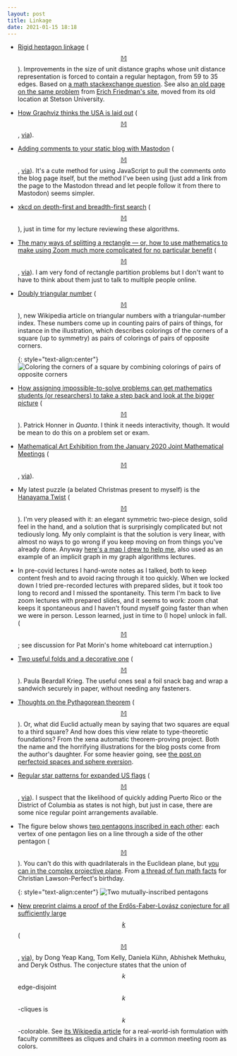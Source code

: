 ```yaml
---
layout: post
title: Linkage
date: 2021-01-15 18:18
---
```

* [Rigid heptagon linkage](https://cp4space.hatsya.com/2020/12/31/rigid-heptagon-linkage/) ([$$\mathbb{M}$$](https://mathstodon.xyz/@11011110/105484618560730198)). Improvements in the size of unit distance graphs whose unit distance representation is forced to contain a regular heptagon, from 59 to 35 edges. Based on [a math stackexchange question](https://math.stackexchange.com/questions/3954719/is-this-braced-heptagon-a-rigid-graph). See also [an old page on the same problem](https://erich-friedman.github.io/mathmagic/0100.html) from [Erich Friedman's site](https://erich-friedman.github.io/), moved from its old location at Stetson University.

* [How Graphviz thinks the USA is laid out](https://shitpost.plover.com/g/graphviz-usa.html) ([$$\mathbb{M}$$](https://mathstodon.xyz/@11011110/105487958342573170), [via](https://news.ycombinator.com/item?id=25611053)). 

* [Adding comments to your static blog with Mastodon](https://carlschwan.eu/2020/12/29/adding-comments-to-your-static-blog-with-mastodon/) ([$$\mathbb{M}$$](https://mathstodon.xyz/@11011110/105496435649985707), [via](https://news.ycombinator.com/item?id=25570268)). It's a cute method for using JavaScript to pull the comments onto the blog page itself, but the method I've been using (just add a link from the page to the Mastodon thread and let people follow it from there to Mastodon) seems simpler.

* [xkcd on depth-first and breadth-first search](https://xkcd.com/2407/) ([$$\mathbb{M}$$](https://mathstodon.xyz/@11011110/105499187435512986)), just in time for my lecture reviewing these algorithms.

* [The many ways of splitting a rectangle — or, how to use mathematics to make using Zoom much more complicated for no particular benefit](https://www.alfonsobeato.net/math/the-many-ways-of-splitting-a-rectangle-in-many/) ([$$\mathbb{M}$$](https://mathstodon.xyz/@11011110/105507831712183048), [via](https://news.ycombinator.com/item?id=25633447)). I am very fond of rectangle partition problems but I don't want to have to think about them just to talk to multiple people online.

* [Doubly triangular number](https://en.wikipedia.org/wiki/Doubly_triangular_number) ([$$\mathbb{M}$$](https://mathstodon.xyz/@11011110/105511346991936371)), new Wikipedia article on triangular numbers with a triangular-number index. These numbers come up in counting pairs of pairs of things, for instance in the illustration, which describes colorings of the corners of a square (up to symmetry) as pairs of colorings of pairs of opposite corners.

  {: style="text-align:center"}
![Coloring the corners of a square by combining colorings of pairs of opposite corners]({{site.baseurl}}/assets/2021/Square_3-colorings.svg)

* [How assigning impossible-to-solve problems can get mathematics students (or researchers) to take a step back and look at the bigger picture](https://www.quantamagazine.org/some-math-problems-seem-impossible-that-can-be-a-good-thing-20201118/) ([$$\mathbb{M}$$](https://mathstodon.xyz/@11011110/105518753589309024)). Patrick Honner in _Quanta_. I think it needs interactivity, though. It would be mean to do this on a problem set or exam.

* [Mathematical Art Exhibition from the January 2020 Joint Mathematical Meetings](http://www.ams.org/publicoutreach/math-imagery/2020-Exhibition) ([$$\mathbb{M}$$](https://mathstodon.xyz/@11011110/105521691843483164), [via](https://news.ycombinator.com/item?id=25687129)).

* My latest puzzle (a belated Christmas present to myself) is the [Hanayama Twist](https://hanayama-toys.com/product/cast-twist/) ([$$\mathbb{M}$$](https://mathstodon.xyz/@11011110/105527935339032381)). I'm very pleased with it: an elegant symmetric two-piece design, solid feel in the hand, and a solution that is surprisingly complicated but not tediously long. My only complaint is that the solution is very linear, with almost no ways to go wrong if you keep moving on from things you've already done. Anyway [here's a map I drew to help me]({{site.baseurl}}/assets/2021/twist-map.svg), also used as an example of an implicit graph in my graph algorithms lectures.

* In pre-covid lectures I hand-wrote notes as I talked, both to keep content fresh and to avoid racing through it too quickly. When we locked down I tried pre-recorded lectures with prepared slides, but it took too long to record and I missed the spontaneity. This term I'm back to live zoom lectures with prepared slides, and it seems to work: zoom chat keeps it spontaneous and I haven't found myself going faster than when we were in person. Lesson learned, just in time to (I hope) unlock in fall. ([$$\mathbb{M}$$](https://mathstodon.xyz/@11011110/105540249087507369); see discussion for Pat Morin's home whiteboard cat interruption.)

* [Two useful folds and a decorative one](https://bookzoompa.wordpress.com/2020/12/17/three-foldings-artful-modern-and-retro/) ([$$\mathbb{M}$$](https://mathstodon.xyz/@11011110/105541359073675174)). Paula Beardall Krieg. The useful ones seal a foil snack bag and wrap a sandwich securely in paper, without needing any fasteners.

* [Thoughts on the Pythagorean theorem](https://xenaproject.wordpress.com/2020/09/19/thoughts-on-the-pythagorean-theorem/) ([$$\mathbb{M}$$](https://mathstodon.xyz/@11011110/105547435011690191)). Or, what did Euclid actually mean by saying that two squares are equal to a third square? And how does this view relate to type-theoretic foundations? From the xena automatic theorem-proving project. Both the name and the horrifying illustrations for the blog posts come from the author's daughter. For some heavier going, see [the post on perfectoid spaces and sphere eversion]( https://xenaproject.wordpress.com/2020/06/05/the-sphere-eversion-project/).

* [Regular star patterns for expanded US flags](http://danbliss.blogspot.com/2011/11/) ([$$\mathbb{M}$$](https://mathstodon.xyz/@11011110/105552860512312493), [via](https://news.ycombinator.com/item?id=25772259)). I suspect that the likelihood of quickly adding Puerto Rico or the District of Columbia as states is not high, but just in case, there are some nice regular point arrangements available.

* The figure below shows [two pentagons inscribed in each other](https://en.wikipedia.org/wiki/Desargues_configuration): each vertex of one pentagon lies on a line through a side of the other pentagon ([$$\mathbb{M}$$](https://mathstodon.xyz/@11011110/105555337730874472)). You can't do this with quadrilaterals in the Euclidean plane, but [you can in the complex projective plane](https://en.wikipedia.org/wiki/M%C3%B6bius%E2%80%93Kantor_configuration). From [a thread of fun math facts](https://mathstodon.xyz/@christianp/105553391372028649) for Christian Lawson-Perfect's birthday.

  {: style="text-align:center"}
![Two mutually-inscribed pentagons]({{site.baseurl}}/assets/2021/Mutually-inscribed-pentagons.svg)

* [New preprint claims a proof of the Erdős-Faber-Lovász conjecture for all sufficiently large $$k$$](https://arxiv.org/abs/2101.04698) ([$$\mathbb{M}$$](https://mathstodon.xyz/@11011110/105561900948206748), [via](https://gilkalai.wordpress.com/2021/01/14/to-cheer-you-up-in-difficult-times-17-amazing-the-erdos-faber-lovasz-conjecture-for-large-n-was-proved-by-dong-yeap-kang-tom-kelly-daniela-kuhn-abhishek-methuku-and-deryk-osthus/)), by Dong Yeap Kang, Tom Kelly, Daniela Kühn, Abhishek Methuku, and Deryk Osthus. The conjecture states that the union of $$k$$ edge-disjoint $$k$$-cliques is $$k$$-colorable. See [its Wikipedia article](https://en.wikipedia.org/wiki/Erd%C5%91s%E2%80%93Faber%E2%80%93Lov%C3%A1sz_conjecture) for a real-world-ish formulation with faculty committees as cliques and chairs in a common meeting room as colors.